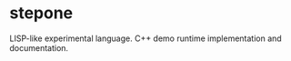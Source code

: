 stepone
=======

LISP-like experimental language. C++ demo runtime implementation and documentation.
